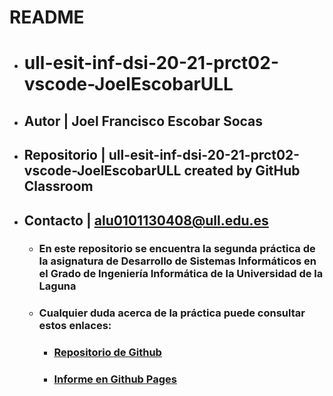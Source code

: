 # README

  - # ull-esit-inf-dsi-20-21-prct02-vscode-JoelEscobarULL

 - ## Autor | Joel Francisco Escobar Socas
 - ## Repositorio | ull-esit-inf-dsi-20-21-prct02-vscode-JoelEscobarULL created by GitHub Classroom
 - ## Contacto | alu0101130408@ull.edu.es
   -  ### En este repositorio se encuentra la segunda práctica de la asignatura de Desarrollo de Sistemas Informáticos en el Grado de Ingeniería Informática de la Universidad de la Laguna
   -  ### Cualquier duda acerca de la práctica puede consultar estos enlaces:
      - ### [Repositorio de Github](https://github.com/ULL-ESIT-INF-DSI-2021/ull-esit-inf-dsi-20-21-prct02-vscode-JoelEscobarULL/tree/main)
      - ### [Informe en Github Pages](https://ull-esit-inf-dsi-2021.github.io/ull-esit-inf-dsi-20-21-prct02-vscode-JoelEscobarULL/)
  
